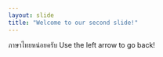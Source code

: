 ```yaml
---
layout: slide
title: "Welcome to our second slide!"
---
```

ภาษาไทยหน่อยครับ
Use the left arrow to go back!
